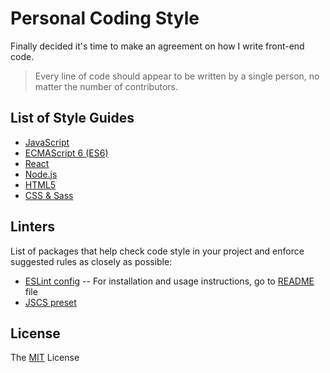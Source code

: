 # Personal Coding Style

Finally decided it's time to make an agreement on how I write front-end code.

  > Every line of code should appear to be written by a single person, no matter the number of contributors.

## List of Style Guides

* [JavaScript](javascript.md)
* [ECMAScript 6 (ES6)](es6.md)
* [React](react.md)
* [Node.js](node.md)
* [HTML5](html.md)
* [CSS & Sass](css.md)

## Linters

List of packages that help check code style in your project and enforce suggested rules as closely as possible:

* [ESLint config](linters/.eslintrc.js) -- For installation and usage instructions, go to [README](linters/eslint-config/README.md) file
* [JSCS preset](linters/.jscsrc)

## License

The [MIT](LICENSE) License
